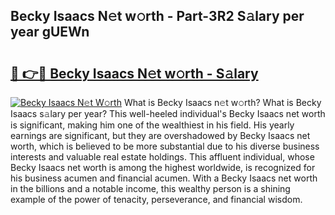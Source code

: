 ## Becky Isaacs N𝚎t w𝚘rth - Part-3R2 S𝚊lary per year gUEWn

# <h2><a href="http://gc04ycb.nevu.top/?p=Becky+Isaacs">🔗 👉🔴 Becky Isaacs N𝚎t w𝚘rth - S𝚊lary</a></h2>

[![Becky Isaacs N𝚎t W𝚘rth](https://i.imgur.com/Oavwk0R.jpeg)](http://gc04ycb.nevu.top/?p=Becky+Isaacs)
What is Becky Isaacs n𝚎t w𝚘rth? What is Becky Isaacs s𝚊lary per year?
This well-heeled individual's Becky Isaacs net worth is significant, making him one of the wealthiest in his field. His yearly earnings are significant, but they are overshadowed by Becky Isaacs net worth, which is believed to be more substantial due to his diverse business interests and valuable real estate holdings. This affluent individual, whose Becky Isaacs net worth is among the highest worldwide, is recognized for his business acumen and financial acumen. With a Becky Isaacs net worth in the billions and a notable income, this wealthy person is a shining example of the power of tenacity, perseverance, and financial wisdom.
